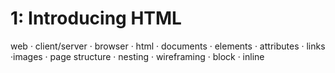 # 1: Introducing HTML

web · client/server · browser · html · documents · elements · attributes · links ·images · page structure · nesting · wireframing · block · inline